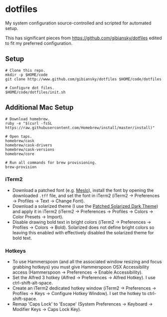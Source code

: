 # dotfiles
My system configuration source-controlled and scripted for automated setup.

This has significant pieces from https://github.com/gibiansky/dotfiles edited to fit my preferred configuration.

## Setup

```
# Clone this repo.
mkdir -p $HOME/code
git clone http://www.github.com/gibiansky/dotfiles $HOME/code/dotfiles

# Configure dot files.
$HOME/code/dotfiles/init.sh
```

## Additional Mac Setup

```
# Download homebrew.
ruby -e "$(curl -fsSL https://raw.githubusercontent.com/Homebrew/install/master/install)"

# Open taps.
homebrew/cask
homebrew/cask-drivers
homebrew/cask-versions
homebrew/core

# Run all commands for brew provisioning.
brew-provision
```

### iTerm2

- Download a patched font (e.g. [Meslo](https://github.com/powerline/fonts/raw/master/Meslo%20Slashed/Meslo%20LG%20M%20Regular%20for%20Powerline.ttf)), install the font by opening the downloaded `.tff` file, and set the font in iTerm2 (iTerm2 → Preferences → Profiles → Text → Change Font).
- Download a solarized theme (I use the [Patched Solarized Dark Theme](https://raw.githubusercontent.com/mbadolato/iTerm2-Color-Schemes/master/schemes/Solarized%20Dark%20-%20Patched.itermcolors)) and apply it in iTerm2 (iTerm2 → Preferences → Profiles → Colors → Color Presets → Import).
- Disable drawing bold text in bright colors (iTerm2 → Preferences → Profiles → Colors → Bold).  Solarized does not define bright colors so leaving this enabled with effectively disabled the solarized theme for bold text.

### Hotkeys

- To use Hammerspoon (and all the associated window resizing and focus grabbing hotkeys) you must give Hammerspoon OSX Accessibility access (Hammerspoon → Preferences → Enable Accessibility).
- Set the Alfred 3 hotkey (Alfred → Preferences → Alfred Hotkey). I use ctrl-shift-alt-space.
- Create an iTerm2 dedicated hotkey window (iTerm2 → Preferences → Profiles → Keys → Configure Hotkey Window).  I set the hotkey to ctrl-shift-space.
- Remap 'Caps Lock' to 'Escape' (System Preferences → Keyboard → Modifier Keys -> Caps Lock Key).
